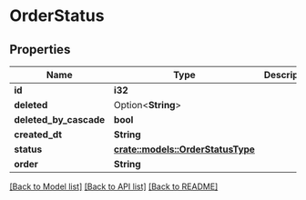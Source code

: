 # OrderStatus

## Properties

Name | Type | Description | Notes
------------ | ------------- | ------------- | -------------
**id** | **i32** |  | [readonly]
**deleted** | Option<**String**> |  | [readonly]
**deleted_by_cascade** | **bool** |  | [readonly]
**created_dt** | **String** |  | [readonly]
**status** | [**crate::models::OrderStatusType**](OrderStatusType.md) |  | 
**order** | **String** |  | 

[[Back to Model list]](../README.md#documentation-for-models) [[Back to API list]](../README.md#documentation-for-api-endpoints) [[Back to README]](../README.md)


